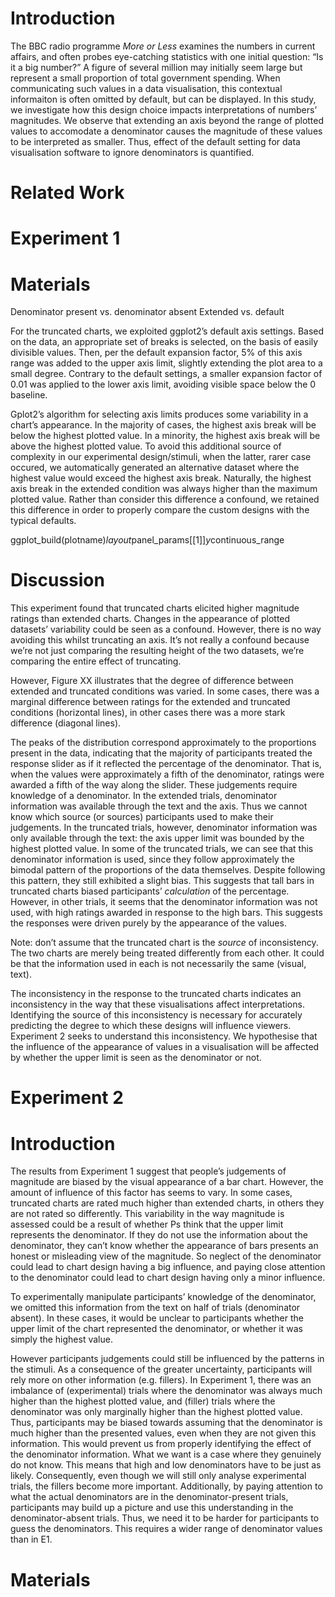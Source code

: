# Introduction

The BBC radio programme _More or Less_ examines the numbers in current affairs, and often probes eye-catching statistics with one initial question: “Is it a big number?” A figure of several million may initially seem large but represent a small proportion of total government spending. When communicating such values in a data visualisation, this contextual informaiton is often omitted by default, but can be displayed. In this study, we investigate how this design choice impacts interpretations of numbers’ magnitudes. We observe that extending an axis beyond the range of plotted values to accomodate a denominator causes the magnitude of these values to be interpreted as smaller. Thus, effect of the default setting for data visualisation software to ignore denominators is quantified. 

# Related Work



# Experiment 1

# Materials

Denominator present vs. denominator absent
Extended vs. default

For the truncated charts, we exploited ggplot2’s default axis settings. Based on the data, an appropriate set of breaks is selected, on the basis of easily divisible values. Then, per the default expansion factor, 5% of this axis range was added to the upper axis limit, slightly extending the plot area to a small degree. Contrary to the default settings, a smaller expansion factor of 0.01 was applied to the lower axis limit, avoiding visible space below the 0 baseline. 

Gplot2’s algorithm for selecting axis limits produces some variability in a chart’s appearance. In the majority of cases, the highest axis break will be below the highest plotted value. In a minority, the highest axis break will be above the highest plotted value. To avoid this additional source of complexity in our experimental design/stimuli, when the latter, rarer case occured, we automatically generated an alternative dataset where the highest value would exceed the highest axis break. Naturally, the highest axis break in the extended condition was always higher than the maximum plotted value. Rather than consider this difference a confound, we retained this difference in order to properly compare the custom designs with the typical defaults. 

ggplot_build(plotname)$layout$panel_params[[1]]$y$continuous_range

# Discussion

This experiment found that truncated charts elicited higher magnitude ratings than extended charts. Changes in the appearance of plotted datasets’ variability could be seen as a confound. However, there is no way avoiding this whilst truncating an axis. It’s not really a confound because we’re not just comparing the resulting height of the two datasets, we’re comparing the entire effect of truncating.

However, Figure XX illustrates that the degree of difference between extended and truncated conditions was varied. In some cases, there was a marginal difference between ratings for the extended and truncated conditions (horizontal lines), in other cases there was a more stark difference (diagonal lines). 

The peaks of the distribution correspond approximately to the proportions present in the data, indicating that the majority of participants treated the response slider as if it reflected the percentage of the denominator. That is, when the values were approximately a fifth of the denominator, ratings were awarded a fifth of the way along the slider. These judgements require knowledge of a denominator. In the extended trials, denominator information was available through the text and the axis. Thus we cannot know which source (or sources) participants used to make their judgements. In the truncated trials, however, denominator information was only available through the text: the axis upper limit was bounded by the highest plotted value. In some of the truncated trials, we can see that this denominator information is used, since they follow approximately the bimodal pattern of the proportions of the data themselves. Despite following this pattern, they still exhibited a slight bias. This suggests that tall bars in truncated charts biased participants’ *calculation* of the percentage. However, in other trials, it seems that the denominator information was not used, with high ratings awarded in response to the high bars. This suggests the responses were driven purely by the appearance of the values. 

Note: don’t assume that the truncated chart is the *source* of inconsistency. The two charts are merely being treated differently from each other. It could be that the information used in each is not necessarily the same (visual, text). 

The inconsistency in the response to the truncated charts indicates an inconsistency in the way that these visualisations affect interpretations. Identifying the source of this inconsistency is necessary for accurately predicting the degree to which these designs will influence viewers. Experiment 2 seeks to understand this inconsistency. We hypothesise that the influence of the appearance of values in a visualisation will be affected by whether the upper limit is seen as the denominator or not.

# Experiment 2

# Introduction

The results from Experiment 1 suggest that people’s judgements of magnitude are biased by the visual appearance of a bar chart. However, the amount of influence of this factor has seems to vary. In some cases, truncated charts are rated much higher than extended charts, in others they are not rated so differently. This variability in the way magnitude is assessed could be a result of whether Ps think that the upper limit represents the denominator. If they do not use the information about the denominator, they can’t know whether the appearance of bars presents an honest or misleading view of the magnitude. So neglect of the denominator could lead to chart design having a big influence, and paying close attention to the denominator could lead to chart design having only a minor influence. 

To experimentally manipulate participants’ knowledge of the denominator, we omitted this information from the text on half of trials (denominator absent). In these cases, it would be unclear to participants whether the upper limit of the chart represented the denominator, or whether it was simply the highest value. 

However participants judgements could still be influenced by the patterns in the stimuli. As a consequence of the greater uncertainty, participants will rely more on other information (e.g. fillers). In Experiment 1, there was an imbalance of (experimental) trials where the denominator was always much higher than the highest plotted value, and (filler) trials where the denominator was only marginally higher than the highest plotted value. Thus, participants may be biased towards assuming that the denominator is much higher than the presented values, even when they are not given this information. This would prevent us from properly identifying the effect of the denominator information. What we want is a case where they genuinely do not know. This means that high and low denominators have to be just as likely. Consequently, even though we will still only analyse experimental trials, the fillers become more important. Additionally, by paying attention to what the actual denominators are in the denominator-present trials, participants may build up a picture and use this understanding in the denominator-absent trials. Thus, we need it to be harder for participants to guess the denominators. This requires a wider range of denominator values than in E1. 

# Materials


